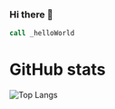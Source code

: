### Hi there 👋
```asm
call _helloWorld
```

# GitHub stats
![Top Langs](https://github-readme-stats.vercel.app/api/top-langs/?username=kosskas&hide_progress=false&theme=tokyonight&count_private=true&include_all_commits=true)

<!--
**kosskas/kosskas** is a ✨ _special_ ✨ repository because its `README.md` (this file) appears on your GitHub profile.

Here are some ideas to get you started:

- 🔭 I’m currently working on ...
- 🌱 I’m currently learning ...
- 👯 I’m looking to collaborate on ...
- 🤔 I’m looking for help with ...
- 💬 Ask me about ...
- 📫 How to reach me: ...
- 😄 Pronouns: ...
- ⚡ Fun fact: ...
-->
